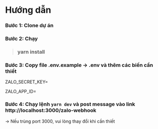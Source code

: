 # Hướng dẫn

### Bước 1: Clone dự án

### Bước 2: Chạy

> ### yarn install

### Bước 3: Copy file .env.example -> .env và thêm các biến cần thiết

ZALO_SECRET_KEY=

ZALO_APP_ID=

### Bước 4: Chạy lệnh `yarn dev` và post message vào link http://localhost:3000/zalo-webhook

-> Nếu trùng port 3000, vui lòng thay đổi khi cần thiết
